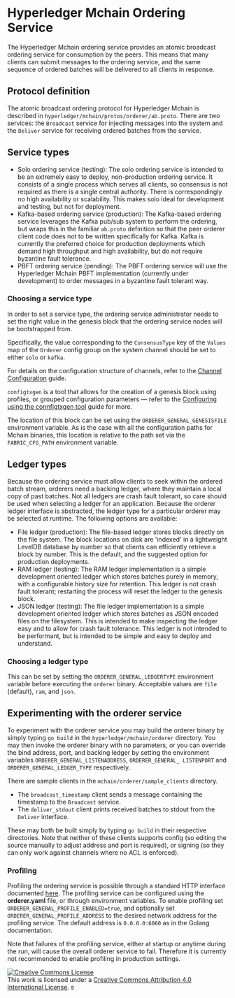 # Hyperledger Mchain Ordering Service

The Hyperledger Mchain ordering service provides an atomic broadcast ordering service for consumption by the peers. This means that many clients can submit messages to the ordering service, and the same sequence of ordered batches will be delivered to all clients in response.

## Protocol definition

The atomic broadcast ordering protocol for Hyperledger Mchain is described in `hyperledger/mchain/protos/orderer/ab.proto`. There are two services: the `Broadcast` service for injecting messages into the system and the `Deliver` service for receiving ordered batches from the service.

## Service types

* Solo ordering service (testing): The solo ordering service is intended to be an extremely easy to deploy, non-production ordering service. It consists of a single process which serves all clients, so consensus is not required as there is a single central authority.  There is correspondingly no high availability or scalability. This makes solo ideal for development and testing, but not for deployment.
* Kafka-based ordering service (production): The Kafka-based ordering service leverages the Kafka pub/sub system to perform the ordering, but wraps this in the familiar `ab.proto` definition so that the peer orderer client code does not to be written specifically for Kafka. Kafka is currently the preferred choice for production deployments which demand high throughput and high availability, but do not require byzantine fault tolerance.
* PBFT ordering service (pending): The PBFT ordering service will use the Hyperledger Mchain PBFT implementation (currently under development) to order messages in a byzantine fault tolerant way.

### Choosing a service type

In order to set a service type, the ordering service administrator needs to set the right value in the genesis block that the ordering service nodes will be bootstrapped from.

Specifically, the value corresponding to the `ConsensusType` key of the `Values` map of the `Orderer` config group on the system channel should be set to either `solo` or `kafka`.

For details on the configuration structure of channels, refer to the [Channel Configuration](../docs/source/configtx.rst) guide.

`configtxgen` is a tool that allows for the creation of a genesis block using profiles, or grouped configuration parameters — refer to the [Configuring using the connfigtxgen tool](../docs/source/configtxgen.rst) guide for more.

The location of this block can be set using the `ORDERER_GENERAL_GENESISFILE` environment variable. As is the case with all the configuration paths for Mchain binaries, this location is relative to the path set via the `FABRIC_CFG_PATH` environment variable.

## Ledger types

Because the ordering service must allow clients to seek within the ordered batch stream, orderers need a backing ledger, where they maintain a local copy of past batches. Not all ledgers are crash fault tolerant, so care should be used when selecting a ledger for an application. Because the orderer ledger interface is abstracted, the ledger type for a particular orderer may be selected at runtime. The following options are available:

* File ledger (production): The file-based ledger stores blocks directly on the file system. The block locations on disk are 'indexed' in a lightweight LevelDB database by number so that clients can efficiently retrieve a block by number. This is the default, and the suggested option for production deployments.
* RAM ledger (testing): The RAM ledger implementation is a simple development oriented ledger which stores batches purely in memory, with a configurable history size for retention. This ledger is not crash fault tolerant; restarting the process will reset the ledger to the genesis block.
* JSON ledger (testing): The file ledger implementation is a simple development oriented ledger which stores batches as JSON encoded files on the filesystem.  This is intended to make inspecting the ledger easy and to allow for crash fault tolerance. This ledger is not intended to be performant, but is intended to be simple and easy to deploy and understand.

### Choosing a ledger type

This can be set by setting the `ORDERER_GENERAL_LEDGERTYPE` environment variable before executing the `orderer` binary. Acceptable values are `file` (default), `ram`, and `json`.

## Experimenting with the orderer service

To experiment with the orderer service you may build the orderer binary by simply typing `go build` in the `hyperledger/mchain/orderer` directory. You may then invoke the orderer binary with no parameters, or you can override the bind address, port, and backing ledger by setting the environment variables `ORDERER_GENERAL_LISTENADDRESS`, `ORDERER_GENERAL_ LISTENPORT` and `ORDERER_GENERAL_LEDGER_TYPE` respectively.

There are sample clients in the `mchain/orderer/sample_clients` directory.

* The `broadcast_timestamp` client sends a message containing the timestamp to the `Broadcast` service.
* The `deliver_stdout` client prints received batches to stdout from the `Deliver` interface.

These may both be built simply by typing `go build` in their respective directories. Note that neither of these clients supports config (so editing the source manually to adjust address and port is required), or signing (so they can only work against channels where no ACL is enforced).

### Profiling

Profiling the ordering service is possible through a standard HTTP interface documented [here](https://golang.org/pkg/net/http/pprof). The profiling service can be configured using the **orderer.yaml** file, or through environment variables. To enable profiling set `ORDERER_GENERAL_PROFILE_ENABLED=true`, and optionally set `ORDERER_GENERAL_PROFILE_ADDRESS` to the desired network address for the profiling service. The default address is `0.0.0.0:6060` as in the Golang documentation.

Note that failures of the profiling service, either at startup or anytime during the run, will cause the overall orderer service to fail. Therefore it is currently not recommended to enable profiling in production settings.

<a rel="license" href="http://creativecommons.org/licenses/by/4.0/"><img alt="Creative Commons License" style="border-width:0" src="https://i.creativecommons.org/l/by/4.0/88x31.png" /></a><br />This work is licensed under a <a rel="license" href="http://creativecommons.org/licenses/by/4.0/">Creative Commons Attribution 4.0 International License</a>.
s

